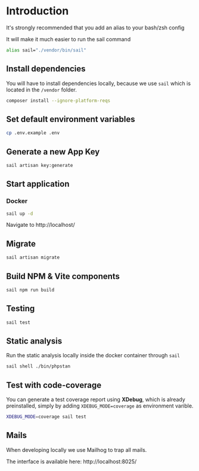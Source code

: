 # Introduction
<p>It's strongly recommended that you add an alias to your bash/zsh config</p>
<p>It will make it much easier to run the sail command</p>

```bash
alias sail="./vendor/bin/sail"
```

## Install dependencies
You will have to install dependencies locally, because we use `sail` which is located in the `/vendor` folder.

```bash
composer install --ignore-platform-reqs
```

## Set default environment variables

```bash
cp .env.example .env
```

## Generate a new App Key
```bash
sail artisan key:generate
```

## Start application

### Docker
```bash
sail up -d
```

Navigate to http://localhost/

## Migrate

```bash
sail artisan migrate
```

## Build NPM & Vite components

```bash
sail npm run build 
```

## Testing

```bash
sail test
```

## Static analysis
Run the static analysis locally inside the docker container through `sail`

```bash
sail shell ./bin/phpstan
```

## Test with code-coverage
You can generate a test coverage report using **XDebug**, which is already preinstalled,
simply by adding `XDEBUG_MODE=coverage` as environment varible.

```bash
XDEBUG_MODE=coverage sail test
```

## Mails
When developing locally we use Mailhog to trap all mails.

The interface is available here:
http://localhost:8025/
